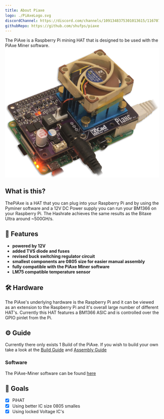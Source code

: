 ```yaml
---
title: About Piaxe
logo: ./PiAxeLogo.svg
discordChannel: https://discord.com/channels/1091348375301013615/1167074832186355752
githubRepo: https://github.com/shufps/piaxe
---
```

The PiAxe is a Raspberry Pi mining HAT that is designed to be used with the PiAxe Miner software.
![PiAxe](./PiAxe.png)

## What is this?

ThePiAxe is a HAT that you can plug into your Raspberry Pi and by using the Pyminer software and a 12V DC Power supply you can run your BM1366 on your Raspberry Pi. The Hashrate achieves the same results as the Bitaxe Ultra around ~500GH/s.

## 🔋 Features

- **powered by 12V**
- **added TVS diode and fuses**
- **revised buck switching regulator circuit**
- **smallest components are 0805 size for easier manual assembly**
- **fully compatible with the PiAxe Miner software**
- **LM75 compatible temperature sensor**

## 🛠️ Hardware

The PiAxe's underlying hardware is the Raspberry Pi and it can be viewed as an extension to the Raspberry Pi and it's overall large number of different HAT's. Currently this HAT features a BM1366 ASIC and is controlled over the GPIO pinlet from the Pi.

## ⚙️ Guide

Currently there only exists 1 Build of the PiAxe. If you wish to build your own take a look at the [Build Guide](building) and [Assembly Guide](assembly)

### Software

The PiAxe-Miner software can be found [here](https://github.com/shufps/piaxe-miner)

## 🎯 Goals

- [x] PiHAT
- [x] Using better IC size 0805 smalles
- [x] Using locked Voltage IC's

